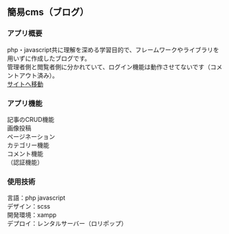 ## 簡易cms（ブログ）

### アプリ概要
php・javascript共に理解を深める学習目的で、フレームワークやライブラリを用いずに作成したブログです。  
管理者側と閲覧者側に分かれていて、ログイン機能は動作させてないです（コメントアウト済み）。  
[サイトへ移動](https://dokusika.deca.jp/site/portfolio-blog/public/)

### アプリ機能
記事のCRUD機能  
画像投稿  
ページネーション  
カテゴリー機能  
コメント機能  
（認証機能）  

### 使用技術
言語：php javascript  
デザイン：scss  
開発環境：xampp  
デプロイ：レンタルサーバー（ロリポップ）  